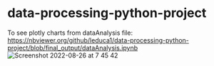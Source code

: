 # data-processing-python-project

To see plotly charts from dataAnalysis file:
https://nbviewer.org/github/leduca1/data-processing-python-project/blob/final_output/dataAnalysis.ipynb
![Screenshot 2022-08-26 at 7 45 42](https://user-images.githubusercontent.com/100155849/186831055-2ed4f451-4ec2-4afe-9e91-1480770c7d6a.png)
